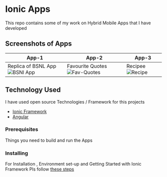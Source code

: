 # Ionic Apps

This repo contains some of my work on Hybrid Mobile Apps that I have developed

## Screenshots of Apps

App-1 | App-2 | App-3
------------ | ------------ | ------------ 
Replica of BSNL App ![BSNl App](https://github.com/pabitrosingh/IonicApps/blob/master/BSNL.PNG) | Favourite Quotes ![Fav-Quotes](https://github.com/pabitrosingh/IonicApps/blob/master/Fav-Quotes.PNG) | Recipee ![Recipe](https://github.com/pabitrosingh/IonicApps/blob/master/Recipee.PNG) 




## Technology Used 

I have used open source Technologies / Framework for this projects 

* [Ionic Framework](https://ionicframework.com/) 
* [Angular](https://angular.io/)

### Prerequisites

Things you need to build and run the Apps


### Installing

For Installation , Environment set-up and Getting Started with Ionic Framework
Pls follow [these steps](https://beta.ionicframework.com/docs/installation/environment)


